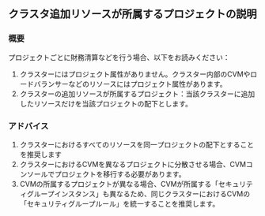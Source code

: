 ## クラスタ追加リソースが所属するプロジェクトの説明
### 概要
プロジェクトごとに財務清算などを行う場合、以下をお読みください：

1. クラスターにはプロジェクト属性がありません。クラスター内部のCVMやロードバランサーなどのリソースにはプロジェクト属性があります。
2. クラスターの追加リソースが所属するプロジェクト：当該クラスターに追加したリソースだけを当該プロジェクトの配下とします。

### アドバイス
1. クラスターにおけるすべてのリソースを同一プロジェクトの配下とすることを推奨します
2. クラスターにおけるCVMを異なるプロジェクトに分散させる場合、CVMコンソールでプロジェクトを移行する必要があります。
3. CVMの所属するプロジェクトが異なる場合、CVMが所属する「セキュリティグループインスタンス」も異なるため、同じクラスターにおけるCVMの「セキュリティグループルール」を統一することを推奨します。
